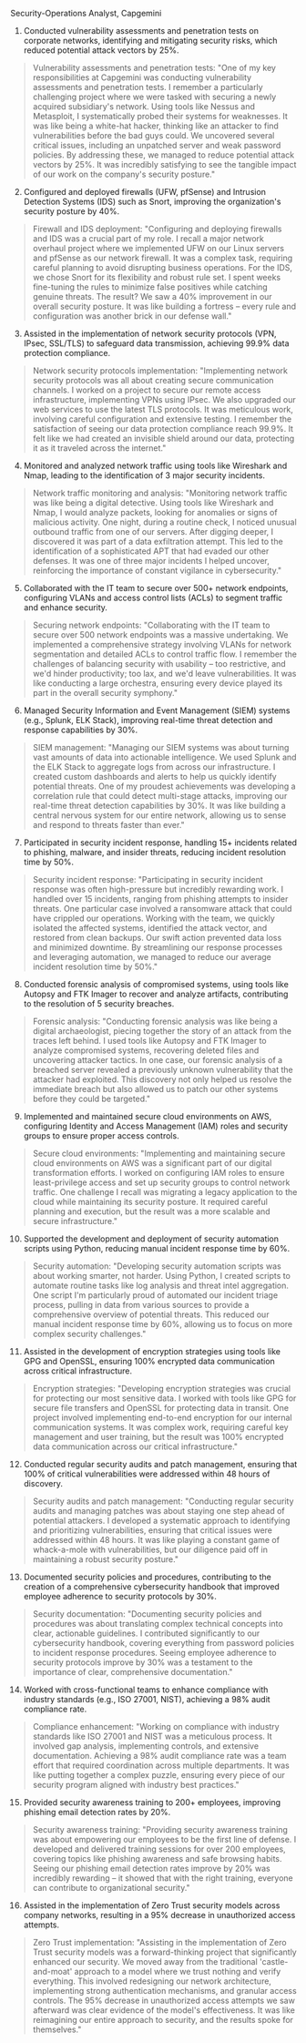 Security-Operations Analyst, Capgemini

1. Conducted vulnerability assessments and penetration tests on corporate networks, identifying and mitigating security risks, which reduced potential attack vectors by 25%.
  > Vulnerability assessments and penetration tests: "One of my key responsibilities at Capgemini was conducting vulnerability assessments and penetration tests. I remember a particularly challenging project where we were tasked with securing a newly acquired subsidiary's network. Using tools like Nessus and Metasploit, I systematically probed their systems for weaknesses. It was like being a white-hat hacker, thinking like an attacker to find vulnerabilities before the bad guys could. We uncovered several critical issues, including an unpatched server and weak password policies. By addressing these, we managed to reduce potential attack vectors by 25%. It was incredibly satisfying to see the tangible impact of our work on the company's security posture."

2. Configured and deployed firewalls (UFW, pfSense) and Intrusion Detection Systems (IDS) such as Snort, improving the organization's security posture by 40%.
  > Firewall and IDS deployment: "Configuring and deploying firewalls and IDS was a crucial part of my role. I recall a major network overhaul project where we implemented UFW on our Linux servers and pfSense as our network firewall. It was a complex task, requiring careful planning to avoid disrupting business operations. For the IDS, we chose Snort for its flexibility and robust rule set. I spent weeks fine-tuning the rules to minimize false positives while catching genuine threats. The result? We saw a 40% improvement in our overall security posture. It was like building a fortress – every rule and configuration was another brick in our defense wall."

3. Assisted in the implementation of network security protocols (VPN, IPsec, SSL/TLS) to safeguard data transmission, achieving 99.9% data protection compliance.
  > Network security protocols implementation: "Implementing network security protocols was all about creating secure communication channels. I worked on a project to secure our remote access infrastructure, implementing VPNs using IPsec. We also upgraded our web services to use the latest TLS protocols. It was meticulous work, involving careful configuration and extensive testing. I remember the satisfaction of seeing our data protection compliance reach 99.9%. It felt like we had created an invisible shield around our data, protecting it as it traveled across the internet."

4. Monitored and analyzed network traffic using tools like Wireshark and Nmap, leading to the identification of 3 major security incidents.
  > Network traffic monitoring and analysis: "Monitoring network traffic was like being a digital detective. Using tools like Wireshark and Nmap, I would analyze packets, looking for anomalies or signs of malicious activity. One night, during a routine check, I noticed unusual outbound traffic from one of our servers. After digging deeper, I discovered it was part of a data exfiltration attempt. This led to the identification of a sophisticated APT that had evaded our other defenses. It was one of three major incidents I helped uncover, reinforcing the importance of constant vigilance in cybersecurity."

5. Collaborated with the IT team to secure over 500+ network endpoints, configuring VLANs and access control lists (ACLs) to segment traffic and enhance security.
  > Securing network endpoints: "Collaborating with the IT team to secure over 500 network endpoints was a massive undertaking. We implemented a comprehensive strategy involving VLANs for network segmentation and detailed ACLs to control traffic flow. I remember the challenges of balancing security with usability – too restrictive, and we'd hinder productivity; too lax, and we'd leave vulnerabilities. It was like conducting a large orchestra, ensuring every device played its part in the overall security symphony."

6. Managed Security Information and Event Management (SIEM) systems (e.g., Splunk, ELK Stack), improving real-time threat detection and response capabilities by 30%.
  > SIEM management: "Managing our SIEM systems was about turning vast amounts of data into actionable intelligence. We used Splunk and the ELK Stack to aggregate logs from across our infrastructure. I created custom dashboards and alerts to help us quickly identify potential threats. One of my proudest achievements was developing a correlation rule that could detect multi-stage attacks, improving our real-time threat detection capabilities by 30%. It was like building a central nervous system for our entire network, allowing us to sense and respond to threats faster than ever."

7. Participated in security incident response, handling 15+ incidents related to phishing, malware, and insider threats, reducing incident resolution time by 50%.
  > Security incident response: "Participating in security incident response was often high-pressure but incredibly rewarding work. I handled over 15 incidents, ranging from phishing attempts to insider threats. One particular case involved a ransomware attack that could have crippled our operations. Working with the team, we quickly isolated the affected systems, identified the attack vector, and restored from clean backups. Our swift action prevented data loss and minimized downtime. By streamlining our response processes and leveraging automation, we managed to reduce our average incident resolution time by 50%."

8. Conducted forensic analysis of compromised systems, using tools like Autopsy and FTK Imager to recover and analyze artifacts, contributing to the resolution of 5 security breaches.
  > Forensic analysis: "Conducting forensic analysis was like being a digital archaeologist, piecing together the story of an attack from the traces left behind. I used tools like Autopsy and FTK Imager to analyze compromised systems, recovering deleted files and uncovering attacker tactics. In one case, our forensic analysis of a breached server revealed a previously unknown vulnerability that the attacker had exploited. This discovery not only helped us resolve the immediate breach but also allowed us to patch our other systems before they could be targeted."

9. Implemented and maintained secure cloud environments on AWS, configuring Identity and Access Management (IAM) roles and security groups to ensure proper access controls.
  > Secure cloud environments: "Implementing and maintaining secure cloud environments on AWS was a significant part of our digital transformation efforts. I worked on configuring IAM roles to ensure least-privilege access and set up security groups to control network traffic. One challenge I recall was migrating a legacy application to the cloud while maintaining its security posture. It required careful planning and execution, but the result was a more scalable and secure infrastructure."

10. Supported the development and deployment of security automation scripts using Python, reducing manual incident response time by 60%.
  > Security automation: "Developing security automation scripts was about working smarter, not harder. Using Python, I created scripts to automate routine tasks like log analysis and threat intel aggregation. One script I'm particularly proud of automated our incident triage process, pulling in data from various sources to provide a comprehensive overview of potential threats. This reduced our manual incident response time by 60%, allowing us to focus on more complex security challenges."

11. Assisted in the development of encryption strategies using tools like GPG and OpenSSL, ensuring 100% encrypted data communication across critical infrastructure.
  > Encryption strategies: "Developing encryption strategies was crucial for protecting our most sensitive data. I worked with tools like GPG for secure file transfers and OpenSSL for protecting data in transit. One project involved implementing end-to-end encryption for our internal communication systems. It was complex work, requiring careful key management and user training, but the result was 100% encrypted data communication across our critical infrastructure."

12. Conducted regular security audits and patch management, ensuring that 100% of critical vulnerabilities were addressed within 48 hours of discovery.
  > Security audits and patch management: "Conducting regular security audits and managing patches was about staying one step ahead of potential attackers. I developed a systematic approach to identifying and prioritizing vulnerabilities, ensuring that critical issues were addressed within 48 hours. It was like playing a constant game of whack-a-mole with vulnerabilities, but our diligence paid off in maintaining a robust security posture."

13. Documented security policies and procedures, contributing to the creation of a comprehensive cybersecurity handbook that improved employee adherence to security protocols by 30%.
  > Security documentation: "Documenting security policies and procedures was about translating complex technical concepts into clear, actionable guidelines. I contributed significantly to our cybersecurity handbook, covering everything from password policies to incident response procedures. Seeing employee adherence to security protocols improve by 30% was a testament to the importance of clear, comprehensive documentation."

14. Worked with cross-functional teams to enhance compliance with industry standards (e.g., ISO 27001, NIST), achieving a 98% audit compliance rate.
  > Compliance enhancement: "Working on compliance with industry standards like ISO 27001 and NIST was a meticulous process. It involved gap analysis, implementing controls, and extensive documentation. Achieving a 98% audit compliance rate was a team effort that required coordination across multiple departments. It was like putting together a complex puzzle, ensuring every piece of our security program aligned with industry best practices."

15. Provided security awareness training to 200+ employees, improving phishing email detection rates by 20%.
  > Security awareness training: "Providing security awareness training was about empowering our employees to be the first line of defense. I developed and delivered training sessions for over 200 employees, covering topics like phishing awareness and safe browsing habits. Seeing our phishing email detection rates improve by 20% was incredibly rewarding – it showed that with the right training, everyone can contribute to organizational security."

16. Assisted in the implementation of Zero Trust security models across company networks, resulting in a 95% decrease in unauthorized access attempts.
  > Zero Trust implementation: "Assisting in the implementation of Zero Trust security models was a forward-thinking project that significantly enhanced our security. We moved away from the traditional 'castle-and-moat' approach to a model where we trust nothing and verify everything. This involved redesigning our network architecture, implementing strong authentication mechanisms, and granular access controls. The 95% decrease in unauthorized access attempts we saw afterward was clear evidence of the model's effectiveness. It was like reimagining our entire approach to security, and the results spoke for themselves."
